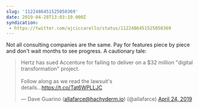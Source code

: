 ```yaml
---
slug: '1122486451525050369'
date: 2019-04-28T13:03:19.000Z
syndication:
 - https://twitter.com/ajciccarello/status/1122486451525050369
---
```


Not all consulting companies are the same. Pay for features piece by piece and don't wait months to see progress. A cautionary tale: <blockquote class="twitter-tweet"><p lang="en" dir="ltr">Hertz has sued Accenture for failing to deliver on a $32 million &quot;digital transformation&quot; project.<br><br>Follow along as we read the lawsuit&#39;s details...<a href="https://t.co/Tat6WPLLJC">https://t.co/Tat6WPLLJC</a></p>&mdash; Dave Guarino (allafarce@hachyderm.io) (@allafarce) <a href="https://twitter.com/allafarce/status/1121174850226147328?ref_src=twsrc%5Etfw">April 24, 2019</a></blockquote>


<script async src="https://platform.twitter.com/widgets.js" charset="utf-8"></script>
